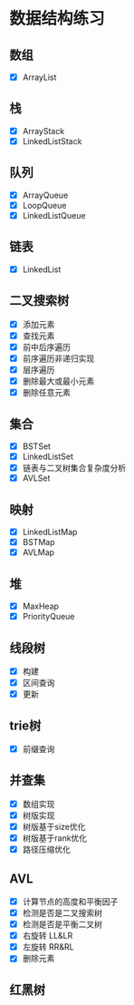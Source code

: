 # 数据结构练习

## 数组
- [x] ArrayList

## 栈
- [x] ArrayStack
- [x] LinkedListStack

## 队列
- [x] ArrayQueue
- [x] LoopQueue
- [x] LinkedListQueue

## 链表
- [x] LinkedList

## 二叉搜索树
- [x] 添加元素
- [x] 查找元素
- [x] 前中后序遍历
- [x] 前序遍历非递归实现
- [x] 层序遍历
- [x] 删除最大或最小元素
- [x] 删除任意元素

## 集合
- [x] BSTSet
- [x] LinkedListSet
- [x] 链表与二叉树集合复杂度分析
- [x] AVLSet

## 映射
- [x] LinkedListMap
- [x] BSTMap
- [x] AVLMap

## 堆
- [x] MaxHeap
- [x] PriorityQueue

## 线段树

- [x] 构建
- [x] 区间查询
- [x] 更新

## trie树
- [x] 前缀查询

## 并查集 
- [x] 数组实现
- [x] 树版实现
- [x] 树版基于size优化
- [x] 树版基于rank优化
- [x] 路径压缩优化

## AVL
- [x] 计算节点的高度和平衡因子
- [x] 检测是否是二叉搜索树
- [x] 检测是否是平衡二叉树
- [x] 右旋转 LL&LR
- [x] 左旋转 RR&RL
- [x] 删除元素

## 红黑树









